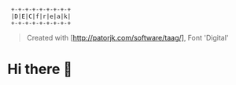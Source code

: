 ```
 +-+-+-+-+-+-+-+-+
 |D|E|C|f|r|e|a|k|
 +-+-+-+-+-+-+-+-+
```
> Created with [http://patorjk.com/software/taag/], Font 'Digital'

# Hi there 👋

<!--
**decfreak/decfreak** is a ✨ _special_ ✨ repository because its `README.md` (this file) appears on your GitHub profile.

Here are some ideas to get you started:

- 🔭 I’m currently working on ...
- 🌱 I’m currently learning ...
- 👯 I’m looking to collaborate on ...
- 🤔 I’m looking for help with ...
- 💬 Ask me about ...
- 📫 How to reach me: ...
- 😄 Pronouns: ...
- ⚡ Fun fact: ...
-->
